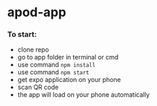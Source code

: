 # apod-app

### To start:
* clone repo
* go to app folder in terminal or cmd
* use command `npm install`
* use command `npm start`
* get expo application on your phone
* scan QR code
* the app will load on your phone automatically 
